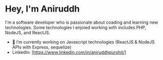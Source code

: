 # Hey, I'm Aniruddh

I'm a software developer who is passionate about coading and learning new technologies.
Some technologies I enjoied working with includes PHP, NodeJS, and ReactJS.

- 🔭 I’m currently working on Javascript technologies (ReactJS & NodeJS APIs with Express, sequelize)
- LinkedIn: [https://www.linkedin.com/in/aniruddhpurohit/]
